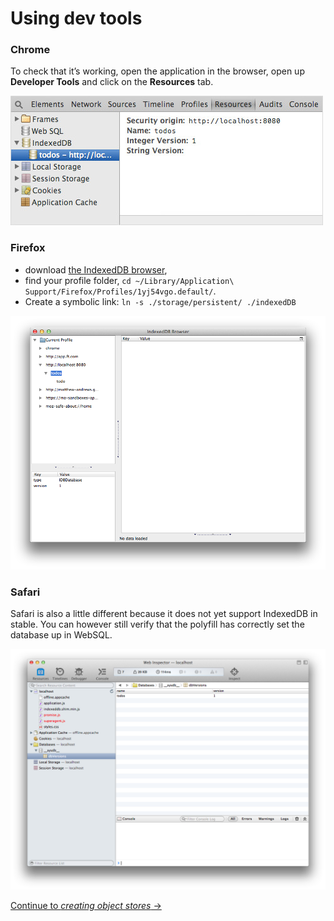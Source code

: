 # Using dev tools

### Chrome

To check that it’s working, open the application in the browser, open up **Developer Tools** and click on the **Resources** tab.

![Screenshot of the IndexedDB in Chrome Dev Tools](./chrome.jpg)

### Firefox

- download [the IndexedDB browser](https://addons.mozilla.org/en-us/firefox/addon/indexeddb-browser/),
- find your profile folder, `cd ~/Library/Application\ Support/Firefox/Profiles/1yj54vgo.default/`.
- Create a symbolic link: `ln -s ./storage/persistent/ ./indexedDB`

![Firefox IndexedDB Dev Tools](./firefox.png)

### Safari

Safari is also a little different because it does not yet support IndexedDB in stable.  You can however still verify that the polyfill has correctly set the database up in WebSQL.

![Safari IndexedDB Dev Tools](./safari.png)

[Continue to *creating object stores* →](../04-creating-object-stores)
